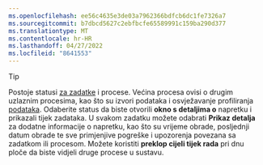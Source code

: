 ```yaml
---
ms.openlocfilehash: ee56c4635e3de03a7962366bdfcb6dc1fe7326a7
ms.sourcegitcommit: b7dbcd5627c2ebfbcfe65589991c159ba290d377
ms.translationtype: MT
ms.contentlocale: hr-HR
ms.lasthandoff: 04/27/2022
ms.locfileid: "8641553"
---
```

> [!TIP] 
> Postoje statusi [za zadatke](../system.md#status-definitions) i procese. Većina procesa ovisi o drugim uzlaznim procesima, kao što su izvori podataka i osvježavanje profiliranja [podataka](../system.md#refresh-processes). Odaberite status da biste otvorili **okno s detaljima o** napretku i prikazali tijek zadataka. U svakom zadatku možete odabrati **Prikaz detalja** za dodatne informacije o napretku, kao što su vrijeme obrade, posljednji datum obrade te sve primjenjive pogreške i upozorenja povezana sa zadatkom ili procesom. Možete koristiti **preklop cijeli tijek rada** pri dnu ploče da biste vidjeli druge procese u sustavu.